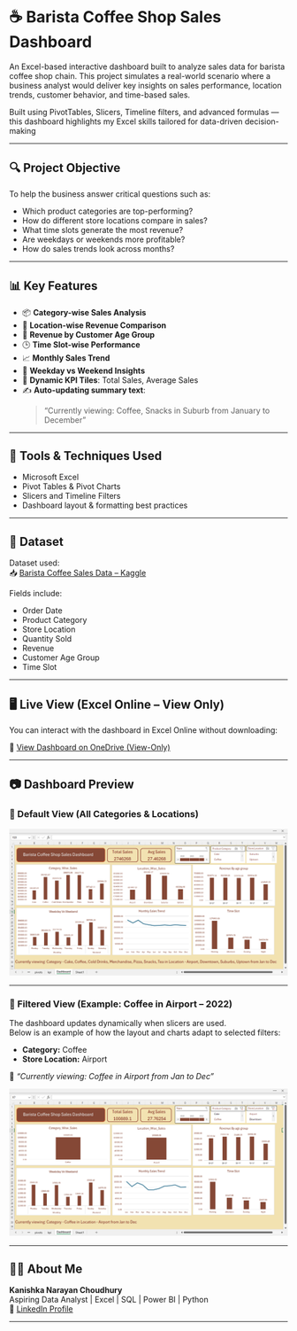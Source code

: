 # ☕ Barista Coffee Shop Sales Dashboard

An Excel-based interactive dashboard built to analyze sales data for barista coffee shop chain. This project simulates a real-world scenario where a business analyst would deliver key insights on sales performance, location trends, customer behavior, and time-based sales.

Built using PivotTables, Slicers, Timeline filters, and advanced formulas — this dashboard highlights my Excel skills tailored for data-driven decision-making

---

## 🔍 Project Objective

To help the business answer critical questions such as:

- Which product categories are top-performing?
- How do different store locations compare in sales?
- What time slots generate the most revenue?
- Are weekdays or weekends more profitable?
- How do sales trends look across months?

---

## 📊 Key Features

- 📦 **Category-wise Sales Analysis**
- 📍 **Location-wise Revenue Comparison**
- 👥 **Revenue by Customer Age Group**
- 🕒 **Time Slot-wise Performance**
- 📈 **Monthly Sales Trend**
- 📅 **Weekday vs Weekend Insights**
- 📌 **Dynamic KPI Tiles**: Total Sales, Average Sales
- ✍️ **Auto-updating summary text**:
  > “Currently viewing: Coffee, Snacks in Suburb from January to December”

---

## 🧠 Tools & Techniques Used

- Microsoft Excel
- Pivot Tables & Pivot Charts
- Slicers and Timeline Filters
- Dashboard layout & formatting best practices

---

## 📂 Dataset

Dataset used:  
📥 [Barista Coffee Sales Data – Kaggle](https://www.kaggle.com/datasets/yashparab/barista-coffee-sales-data-for-eda-csv/data)

Fields include:
- Order Date
- Product Category
- Store Location
- Quantity Sold
- Revenue
- Customer Age Group
- Time Slot

---

## 🖥️ Live View (Excel Online – View Only)

You can interact with the dashboard in Excel Online without downloading:

🔗 [View Dashboard on OneDrive (View-Only)](https://1drv.ms/x/c/2fe0523cd439b7b6/EXNTVkNoohBOjJVrd6t-W7ABIzlJg4t8DuQI7F90BvKMkw?e=3Sndva)

---

## 📷 Dashboard Preview

### 🔹 Default View (All Categories & Locations)

![Dashboard Screenshot](dashboard.png)

---

### 🔸 Filtered View (Example: Coffee in Airport – 2022)

The dashboard updates dynamically when slicers are used.  
Below is an example of how the layout and charts adapt to selected filters:

- **Category:** Coffee
- **Store Location:** Airport

📝 _“Currently viewing: Coffee in Airport from Jan to Dec”_

![Filtered Dashboard](filtered.png)

---

## 🙋‍♂️ About Me

**Kanishka Narayan Choudhury**  
Aspiring Data Analyst | Excel | SQL | Power BI | Python  
🔗 [LinkedIn Profile](https://www.linkedin.com/in/kanishka-n-choudhury/)

---

